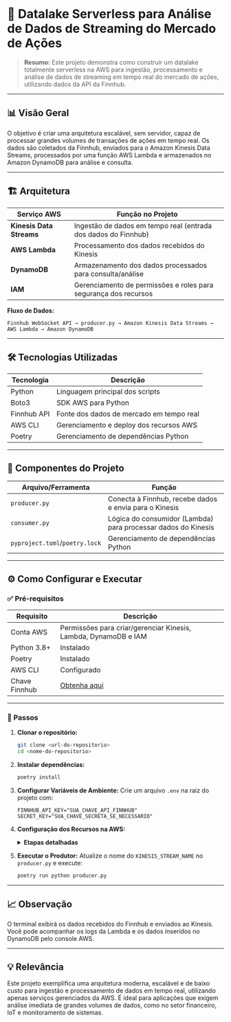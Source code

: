 
# 🚀 Datalake Serverless para Análise de Dados de Streaming do Mercado de Ações

> **Resumo:**
> Este projeto demonstra como construir um datalake totalmente serverless na AWS para ingestão, processamento e análise de dados de streaming em tempo real do mercado de ações, utilizando dados da API da Finnhub.

---

## 📊 Visão Geral

O objetivo é criar uma arquitetura escalável, sem servidor, capaz de processar grandes volumes de transações de ações em tempo real. Os dados são coletados da Finnhub, enviados para o Amazon Kinesis Data Streams, processados por uma função AWS Lambda e armazenados no Amazon DynamoDB para análise e consulta.

---

## 🏗️ Arquitetura

| Serviço AWS         | Função no Projeto                                                                 |
|---------------------|----------------------------------------------------------------------------------|
| **Kinesis Data Streams** | Ingestão de dados em tempo real (entrada dos dados do Finnhub)                  |
| **AWS Lambda**          | Processamento dos dados recebidos do Kinesis                                    |
| **DynamoDB**            | Armazenamento dos dados processados para consulta/análise                       |
| **IAM**                 | Gerenciamento de permissões e roles para segurança dos recursos                 |

**Fluxo de Dados:**

```
Finnhub WebSocket API → producer.py → Amazon Kinesis Data Streams → AWS Lambda → Amazon DynamoDB
```

---

## 🛠️ Tecnologias Utilizadas

| Tecnologia      | Descrição                                      |
|-----------------|------------------------------------------------|
| Python          | Linguagem principal dos scripts                 |
| Boto3           | SDK AWS para Python                             |
| Finnhub API     | Fonte dos dados de mercado em tempo real        |
| AWS CLI         | Gerenciamento e deploy dos recursos AWS         |
| Poetry          | Gerenciamento de dependências Python            |

---

## 📁 Componentes do Projeto

| Arquivo/Ferramenta      | Função                                                                 |
|-------------------------|------------------------------------------------------------------------|
| `producer.py`           | Conecta à Finnhub, recebe dados e envia para o Kinesis                  |
| `consumer.py`           | Lógica do consumidor (Lambda) para processar dados do Kinesis           |
| `pyproject.toml`/`poetry.lock` | Gerenciamento de dependências Python                        |

---

## ⚙️ Como Configurar e Executar

### ✅ Pré-requisitos

| Requisito | Descrição |
|-----------|-----------|
| Conta AWS | Permissões para criar/gerenciar Kinesis, Lambda, DynamoDB e IAM |
| Python 3.8+ | Instalado |
| Poetry | Instalado |
| AWS CLI | Configurado |
| Chave Finnhub | [Obtenha aqui](https://finnhub.io/) |

---

### 📝 Passos

1. **Clonar o repositório:**
   ```bash
   git clone <url-do-repositorio>
   cd <nome-do-repositorio>
   ```

2. **Instalar dependências:**
   ```bash
   poetry install
   ```

3. **Configurar Variáveis de Ambiente:**
   Crie um arquivo `.env` na raiz do projeto com:
   ```env
   FINNHUB_API_KEY="SUA_CHAVE_API_FINNHUB"
   SECRET_KEY="SUA_CHAVE_SECRETA_SE_NECESSARIO"
   ```

4. **Configuração dos Recursos na AWS:**
   <details>
   <summary><strong>Etapas detalhadas</strong></summary>

   #### a. 🖥️ Configuração do AWS CLI
   Execute no terminal e preencha as informações solicitadas:
   ```bash
   aws configure
   ```

   #### b. 🔄 Criação do Kinesis Data Stream
   1. Acesse o console do **Amazon Kinesis**.
   2. No menu lateral, clique em **Data Streams**.
   3. Clique em **Criar fluxo de dados**.
   4. Nome do fluxo: `datalake-stream` (deve ser igual ao do `producer.py`).
   5. Modo de capacidade: **Sob demanda**.
   6. Clique em **Criar fluxo de dados**.

   #### c. 🗄️ Criação da Tabela no DynamoDB
   1. Console do **Amazon DynamoDB**.
   2. Clique em **Criar tabela**.
   3. Nome: `stock_trades`.
   4. Chave de partição: `s` (símbolo da ação).
   5. Chave de classificação: `t` (timestamp da transação).
   6. Clique em **Criar tabela**.

   #### d. 🔐 Configuração de Permissões no IAM
   | Role/Política | Descrição |
   |---------------|-----------|
   | **AWSLambdaKinesisExecutionRole** | Permite que a Lambda leia dados do Kinesis |
   | **Política customizada DynamoDB** | Permite gravar dados no DynamoDB usando `BatchWriteItem` |

   **Exemplo de política customizada para DynamoDB:**
   ```json
   {
     "Version": "2012-10-17",
     "Statement": [
       {
         "Effect": "Allow",
         "Action": ["dynamodb:BatchWriteItem"],
         "Resource": "arn:aws:dynamodb:<sua-regiao>:<seu-id-de-conta>:table/stock_trades"
       }
     ]
   }
   ```

   **Como associar as roles à Lambda:**
   1. No console do **IAM**, crie uma nova role para Lambda.
   2. Anexe a política gerenciada **AWSLambdaKinesisExecutionRole**.
   3. Crie e anexe a política customizada acima para o DynamoDB.

   #### e. ⚡ Criação da Função Lambda
   1. Console do **AWS Lambda**.
   2. Clique em **Criar função** > **Criar do zero**.
   3. Nome: `KinesisToDynamoDBProcessor`.
   4. Runtime: Python 3.9+.
   5. Permissões: Selecione a role criada acima.
   6. Clique em **Criar função**.
   7. Adicione o gatilho do Kinesis (`datalake-stream`).
   8. Cole o código do `consumer.py` e clique em **Deploy**.

   </details>

5. **Executar o Produtor:**
   Atualize o nome do `KINESIS_STREAM_NAME` no `producer.py` e execute:
   ```bash
   poetry run python producer.py
   ```

---

## 📈 Observação

O terminal exibirá os dados recebidos do Finnhub e enviados ao Kinesis. Você pode acompanhar os logs da Lambda e os dados inseridos no DynamoDB pelo console AWS.

---

## 💡 Relevância

Este projeto exemplifica uma arquitetura moderna, escalável e de baixo custo para ingestão e processamento de dados em tempo real, utilizando apenas serviços gerenciados da AWS. É ideal para aplicações que exigem análise imediata de grandes volumes de dados, como no setor financeiro, IoT e monitoramento de sistemas.
